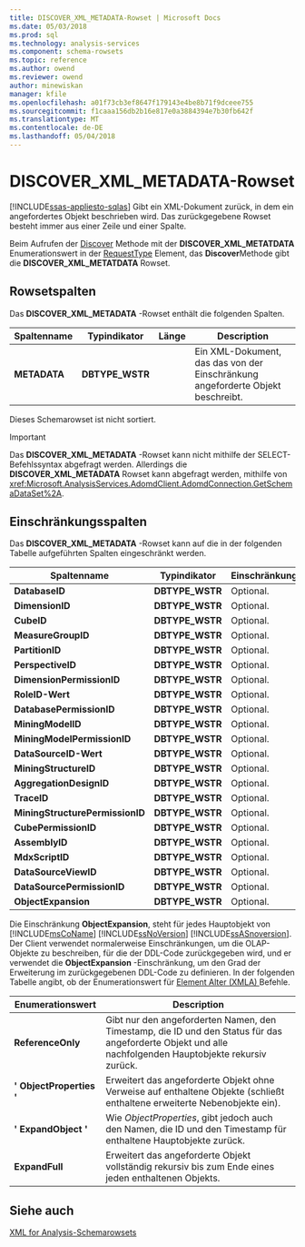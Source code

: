 ```yaml
---
title: DISCOVER_XML_METADATA-Rowset | Microsoft Docs
ms.date: 05/03/2018
ms.prod: sql
ms.technology: analysis-services
ms.component: schema-rowsets
ms.topic: reference
ms.author: owend
ms.reviewer: owend
author: minewiskan
manager: kfile
ms.openlocfilehash: a01f73cb3ef8647f179143e4be8b71f9dceee755
ms.sourcegitcommit: f1caaa156db2b16e817e0a3884394e7b30fb642f
ms.translationtype: MT
ms.contentlocale: de-DE
ms.lasthandoff: 05/04/2018
---
```

# <a name="discoverxmlmetadata-rowset"></a>DISCOVER_XML_METADATA-Rowset
[!INCLUDE[ssas-appliesto-sqlas](../../../includes/ssas-appliesto-sqlas.md)]
  Gibt ein XML-Dokument zurück, in dem ein angefordertes Objekt beschrieben wird. Das zurückgegebene Rowset besteht immer aus einer Zeile und einer Spalte.  
  
 Beim Aufrufen der [Discover](../../../analysis-services/xmla/xml-elements-methods-discover.md) Methode mit der **DISCOVER_XML_METATDATA** Enumerationswert in der [RequestType](../../../analysis-services/xmla/xml-elements-properties/requesttype-element-xmla.md) Element, das **Discover**Methode gibt die **DISCOVER_XML_METATDATA** Rowset.  
  
## <a name="rowset-columns"></a>Rowsetspalten  
 Das **DISCOVER_XML_METADATA** -Rowset enthält die folgenden Spalten.  
  
|Spaltenname|Typindikator|Länge|Description|  
|-----------------|--------------------|------------|-----------------|  
|**METADATA**|**DBTYPE_WSTR**||Ein XML-Dokument, das das von der Einschränkung angeforderte Objekt beschreibt.|  
  
 Dieses Schemarowset ist nicht sortiert.  
  
> [!IMPORTANT]  
>  Das **DISCOVER_XML_METADATA** -Rowset kann nicht mithilfe der SELECT-Befehlssyntax abgefragt werden. Allerdings die **DISCOVER_XML_METADATA** Rowset kann abgefragt werden, mithilfe von <xref:Microsoft.AnalysisServices.AdomdClient.AdomdConnection.GetSchemaDataSet%2A>.  
  
## <a name="restriction-columns"></a>Einschränkungsspalten  
 Das **DISCOVER_XML_METADATA** -Rowset kann auf die in der folgenden Tabelle aufgeführten Spalten eingeschränkt werden.  
  
|Spaltenname|Typindikator|Einschränkungsstatus|  
|-----------------|--------------------|-----------------------|  
|**DatabaseID**|**DBTYPE_WSTR**|Optional.|  
|**DimensionID**|**DBTYPE_WSTR**|Optional.|  
|**CubeID**|**DBTYPE_WSTR**|Optional.|  
|**MeasureGroupID**|**DBTYPE_WSTR**|Optional.|  
|**PartitionID**|**DBTYPE_WSTR**|Optional.|  
|**PerspectiveID**|**DBTYPE_WSTR**|Optional.|  
|**DimensionPermissionID**|**DBTYPE_WSTR**|Optional.|  
|**RoleID-Wert**|**DBTYPE_WSTR**|Optional.|  
|**DatabasePermissionID**|**DBTYPE_WSTR**|Optional.|  
|**MiningModelID**|**DBTYPE_WSTR**|Optional.|  
|**MiningModelPermissionID**|**DBTYPE_WSTR**|Optional.|  
|**DataSourceID-Wert**|**DBTYPE_WSTR**|Optional.|  
|**MiningStructureID**|**DBTYPE_WSTR**|Optional.|  
|**AggregationDesignID**|**DBTYPE_WSTR**|Optional.|  
|**TraceID**|**DBTYPE_WSTR**|Optional.|  
|**MiningStructurePermissionID**|**DBTYPE_WSTR**|Optional.|  
|**CubePermissionID**|**DBTYPE_WSTR**|Optional.|  
|**AssemblyID**|**DBTYPE_WSTR**|Optional.|  
|**MdxScriptID**|**DBTYPE_WSTR**|Optional.|  
|**DataSourceViewID**|**DBTYPE_WSTR**|Optional.|  
|**DataSourcePermissionID**|**DBTYPE_WSTR**|Optional.|  
|**ObjectExpansion**|**DBTYPE_WSTR**|Optional.|  
  
 Die Einschränkung **ObjectExpansion**, steht für jedes Hauptobjekt von [!INCLUDE[msCoName](../../../includes/msconame-md.md)] [!INCLUDE[ssNoVersion](../../../includes/ssnoversion-md.md)] [!INCLUDE[ssASnoversion](../../../includes/ssasnoversion-md.md)]. Der Client verwendet normalerweise Einschränkungen, um die OLAP-Objekte zu beschreiben, für die der DDL-Code zurückgegeben wird, und er verwendet die **ObjectExpansion** -Einschränkung, um den Grad der Erweiterung im zurückgegebenen DDL-Code zu definieren. In der folgenden Tabelle angibt, ob der Enumerationswert für [Element Alter &#40;XMLA&#41; ](../../../analysis-services/xmla/xml-elements-commands/alter-element-xmla.md) Befehle.  
  
|Enumerationswert|Description|  
|-----------------------|-----------------|  
|**ReferenceOnly**|Gibt nur den angeforderten Namen, den Timestamp, die ID und den Status für das angeforderte Objekt und alle nachfolgenden Hauptobjekte rekursiv zurück.|  
|**' ObjectProperties '**|Erweitert das angeforderte Objekt ohne Verweise auf enthaltene Objekte (schließt enthaltene erweiterte Nebenobjekte ein).|  
|**' ExpandObject '**|Wie *ObjectProperties*, gibt jedoch auch den Namen, die ID und den Timestamp für enthaltene Hauptobjekte zurück.|  
|**ExpandFull**|Erweitert das angeforderte Objekt vollständig rekursiv bis zum Ende eines jeden enthaltenen Objekts.|  
  
## <a name="see-also"></a>Siehe auch  
 [XML for Analysis-Schemarowsets](../../../analysis-services/schema-rowsets/xml/xml-for-analysis-schema-rowsets.md)  
  
  
